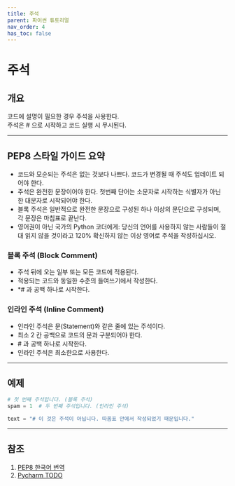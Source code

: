 ```yaml
---
title: 주석
parent: 파이썬 튜토리얼
nav_order: 4
has_toc: false
---
```


# 주석  

## 개요  
코드에 설명이 필요한 경우 주석을 사용한다.  
주석은 # 으로 시작하고 코드 실행 시 무시된다.  

___

## PEP8 스타일 가이드 요약  
* 코드와 모순되는 주석은 없는 것보다 나쁘다. 코드가 변경될 때 주석도 업데이트 되어야 한다.
* 주석은 완전한 문장이어야 한다. 첫번째 단어는 소문자로 시작하는 식별자가 아닌 한 대문자로 시작되어야 한다.
* 블록 주석은 일반적으로 완전한 문장으로 구성된 하나 이상의 문단으로 구성되며, 각 문장은 마침표로 끝난다.
* 영어권이 아닌 국가의 Python 코더에게: 당신의 언어를 사용하지 않는 사람들이 절대 읽지 않을 것이라고 120% 확신하지 않는 이상 영어로 주석을 작성하십시오.

### 블록 주석 (Block Comment)  
* 주석 뒤에 오는 일부 또는 모든 코드에 적용된다.
* 적용되는 코드와 동일한 수준의 들여쓰기에서 작성한다.
* *\# 과 공백 하나로 시작한다.

### 인라인 주석 (Inline Comment)  
* 인라인 주석은 문(Statement)와 같은 줄에 있는 주석이다.
* 최소 2 칸 공백으로 코드의 문과 구분되어야 한다.
* \# 과 공백 하나로 시작한다.
* 인라인 주석은 최소한으로 사용한다.

___

## 예제  
```python
# 첫 번째 주석입니다. (블록 주석)
spam = 1  # 두 번째 주석입니다. (인라인 주석)

text = "# 이 것은 주석이 아닙니다. 따옴표 안에서 작성되었기 때문입니다."
```

___

## 참조  
1. [PEP8 한국어 번역](https://zerosheepmoo.github.io/pep8-in-korean/doc/comments.html)
2. [Pycharm TODO](https://www.jetbrains.com/help/pycharm/using-todo.html)